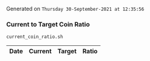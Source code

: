 Generated on `Thursday 30-September-2021 at 12:35:56`

### Current to Target Coin Ratio
`current_coin_ratio.sh`

Date|Current|Target|Ratio
---|---|---|---
